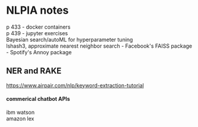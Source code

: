 # NLPIA notes
p 433 - docker containers  
p 439 - jupyter exercises  
Bayesian search/autoML for hyperparameter tuning  
lshash3, approximate nearest neighbor search
    - Facebook's FAISS package
    - Spotify's Annoy package

## NER and RAKE
https://www.airpair.com/nlp/keyword-extraction-tutorial

#### commerical chatbot APIs
ibm watson  
amazon lex
